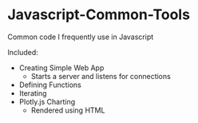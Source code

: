 # Javascript-Common-Tools
Common code I frequently use in Javascript

Included:
  - Creating Simple Web App
    - Starts a server and listens for connections 
  - Defining Functions
  - Iterating
  - Plotly.js Charting
    - Rendered using HTML
